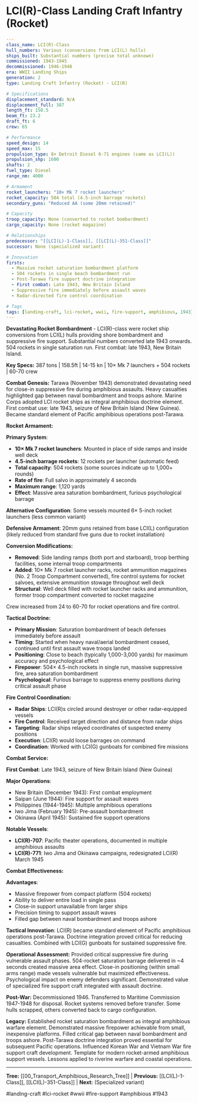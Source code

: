 # LCI(R)-Class Landing Craft Infantry (Rocket)

```yaml
---
class_name: LCI(R)-Class
hull_numbers: Various (conversions from LCI(L) hulls)
ships_built: Substantial numbers (precise total unknown)
commissioned: 1943-1945
decommissioned: 1946-1948
era: WWII Landing Ships
generation: 2
type: Landing Craft Infantry (Rocket) - LCI(R)

# Specifications
displacement_standard: N/A
displacement_full: 387
length_ft: 158.5
beam_ft: 23.2
draft_ft: 6
crew: 65

# Performance
speed_design: 14
speed_max: 15
propulsion_type: 8× Detroit Diesel 6-71 engines (same as LCI(L))
propulsion_shp: 1600
shafts: 2
fuel_type: Diesel
range_nm: 4000

# Armament
rocket_launchers: "10× Mk 7 rocket launchers"
rocket_capacity: 504 total (4.5-inch barrage rockets)
secondary_guns: "Reduced AA (some 20mm retained)"

# Capacity
troop_capacity: None (converted to rocket bombardment)
cargo_capacity: None (rocket magazine)

# Relationships
predecessor: "[[LCI(L)-1-Class]], [[LCI(L)-351-Class]]"
successor: None (specialized variant)

# Innovation
firsts:
  - Massive rocket saturation bombardment platform
  - 504 rockets in single beach bombardment run
  - Post-Tarawa fire support doctrine integration
  - First combat: Late 1943, New Britain Island
  - Suppressive fire immediately before assault waves
  - Radar-directed fire control coordination

# Tags
tags: [landing-craft, lci-rocket, wwii, fire-support, amphibious, 1943]
---
```

**Devastating Rocket Bombardment** - LCI(R)-class were rocket ship conversions from LCI(L) hulls providing shore bombardment and suppressive fire support. Substantial numbers converted late 1943 onwards. 504 rockets in single saturation run. First combat: late 1943, New Britain Island.

**Key Specs:** 387 tons | 158.5ft | 14-15 kn | 10× Mk 7 launchers + 504 rockets | 60-70 crew

**Combat Genesis:** Tarawa (November 1943) demonstrated devastating need for close-in suppressive fire during amphibious assaults. Heavy casualties highlighted gap between naval bombardment and troops ashore. Marine Corps adopted LCI rocket ships as integral amphibious doctrine element. First combat use: late 1943, seizure of New Britain Island (New Guinea). Became standard element of Pacific amphibious operations post-Tarawa.

**Rocket Armament:**

**Primary System**:
- **10× Mk 7 rocket launchers**: Mounted in place of side ramps and inside well deck
- **4.5-inch barrage rockets**: 12 rockets per launcher (automatic feed)
- **Total capacity**: 504 rockets (some sources indicate up to 1,000+ rounds)
- **Rate of fire**: Full salvo in approximately 4 seconds
- **Maximum range**: 1,120 yards
- **Effect**: Massive area saturation bombardment, furious psychological barrage

**Alternative Configuration**: Some vessels mounted 6× 5-inch rocket launchers (less common variant)

**Defensive Armament**: 20mm guns retained from base LCI(L) configuration (likely reduced from standard five guns due to rocket installation)

**Conversion Modifications:**
- **Removed**: Side landing ramps (both port and starboard), troop berthing facilities, some internal troop compartments
- **Added**: 10× Mk 7 rocket launcher racks, rocket ammunition magazines (No. 2 Troop Compartment converted), fire control systems for rocket salvoes, extensive ammunition stowage throughout well deck
- **Structural**: Well deck filled with rocket launcher racks and ammunition, former troop compartment converted to rocket magazine

Crew increased from 24 to 60-70 for rocket operations and fire control.

**Tactical Doctrine:**
- **Primary Mission**: Saturation bombardment of beach defenses immediately before assault
- **Timing**: Started when heavy naval/aerial bombardment ceased, continued until first assault wave troops landed
- **Positioning**: Close to beach (typically 1,000-3,000 yards) for maximum accuracy and psychological effect
- **Firepower**: 504× 4.5-inch rockets in single run, massive suppressive fire, area saturation bombardment
- **Psychological**: Furious barrage to suppress enemy positions during critical assault phase

**Fire Control Coordination:**
- **Radar Ships**: LCI(R)s circled around destroyer or other radar-equipped vessels
- **Fire Control**: Received target direction and distance from radar ships
- **Targeting**: Radar ships relayed coordinates of suspected enemy positions
- **Execution**: LCI(R) would loose barrages on command
- **Coordination**: Worked with LCI(G) gunboats for combined fire missions

**Combat Service:**

**First Combat**: Late 1943, seizure of New Britain Island (New Guinea)

**Major Operations**:
- New Britain (December 1943): First combat employment
- Saipan (June 1944): Fire support for assault waves
- Philippines (1944-1945): Multiple amphibious operations
- Iwo Jima (February 1945): Pre-assault bombardment
- Okinawa (April 1945): Sustained fire support operations

**Notable Vessels**:
- **LCI(R)-707**: Pacific theater operations, documented in multiple amphibious assaults
- **LCI(R)-771**: Iwo Jima and Okinawa campaigns, redesignated LCI(R) March 1945

**Combat Effectiveness:**

**Advantages**:
- Massive firepower from compact platform (504 rockets)
- Ability to deliver entire load in single pass
- Close-in support unavailable from larger ships
- Precision timing to support assault waves
- Filled gap between naval bombardment and troops ashore

**Tactical Innovation**: LCI(R) became standard element of Pacific amphibious operations post-Tarawa. Doctrine integration proved critical for reducing casualties. Combined with LCI(G) gunboats for sustained suppressive fire.

**Operational Assessment:** Provided critical suppressive fire during vulnerable assault phases. 504-rocket saturation barrage delivered in ~4 seconds created massive area effect. Close-in positioning (within small arms range) made vessels vulnerable but maximized effectiveness. Psychological impact on enemy defenders significant. Demonstrated value of specialized fire support craft integrated with assault doctrine.

**Post-War:** Decommissioned 1946. Transferred to Maritime Commission 1947-1948 for disposal. Rocket systems removed before transfer. Some hulls scrapped, others converted back to cargo configuration.

**Legacy:** Established rocket saturation bombardment as integral amphibious warfare element. Demonstrated massive firepower achievable from small, inexpensive platforms. Filled critical gap between naval bombardment and troops ashore. Post-Tarawa doctrine integration proved essential for subsequent Pacific operations. Influenced Korean War and Vietnam War fire support craft development. Template for modern rocket-armed amphibious support vessels. Lessons applied to riverine warfare and coastal operations.

---
**Tree:** [[00_Transport_Amphibious_Research_Tree]] | **Previous:** [[LCI(L)-1-Class]], [[LCI(L)-351-Class]] | **Next:** (Specialized variant)

#landing-craft #lci-rocket #wwii #fire-support #amphibious #1943
